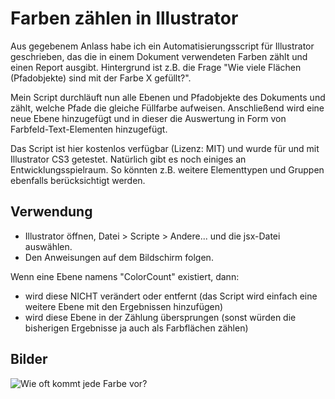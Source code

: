 # Farben zählen in Illustrator

Aus gegebenem Anlass habe ich ein Automatisierungsscript für Illustrator geschrieben, das die in einem Dokument verwendeten Farben zählt und einen Report ausgibt. Hintergrund ist z.B. die Frage "Wie viele Flächen (Pfadobjekte) sind mit der Farbe X gefüllt?".

Mein Script durchläuft nun alle Ebenen und Pfadobjekte des Dokuments und zählt, welche Pfade die gleiche Füllfarbe aufweisen. Anschließend wird eine neue Ebene hinzugefügt und in dieser die Auswertung in Form von Farbfeld-Text-Elementen hinzugefügt.

Das Script ist hier kostenlos verfügbar (Lizenz: MIT) und wurde für und mit Illustrator CS3 getestet. Natürlich gibt es noch einiges an Entwicklungsspielraum. So könnten z.B. weitere Elementtypen und Gruppen ebenfalls berücksichtigt werden.

## Verwendung

 * Illustrator öffnen, Datei > Scripte > Andere... und die jsx-Datei auswählen.
 * Den Anweisungen auf dem Bildschirm folgen.

Wenn eine Ebene namens "ColorCount" existiert, dann:
 * wird diese NICHT verändert oder entfernt (das Script wird einfach eine weitere Ebene mit den Ergebnissen hinzufügen)
 * wird diese Ebene in der Zählung übersprungen (sonst würden die bisherigen Ergebnisse ja auch als Farbflächen zählen)


## Bilder
![Wie oft kommt jede Farbe vor?](https://github.com/renebuehling/design/raw/master/ColorCountAI-01.jpg "Wie oft kommt jede Farbe vor?")
